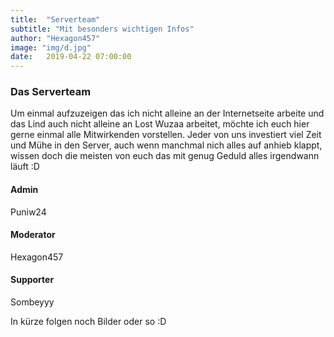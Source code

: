 ```yaml
---
title:  "Serverteam"
subtitle: "Mit besonders wichtigen Infos"
author: "Hexagon457"
image: "img/d.jpg"
date:   2019-04-22 07:00:00
---
```


### Das Serverteam
Um einmal aufzuzeigen das ich nicht alleine an der Internetseite arbeite und das Lind auch nicht alleine an Lost Wuzaa arbeitet, möchte ich euch hier gerne einmal alle Mitwirkenden vorstellen. Jeder von uns investiert viel Zeit und Mühe in den Server, auch wenn manchmal nich alles auf anhieb klappt, wissen doch die meisten von euch das mit genug Geduld alles irgendwann läuft :D


#### Admin
Puniw24

#### Moderator
Hexagon457

#### Supporter
Sombeyyy

In kürze folgen noch Bilder oder so :D

